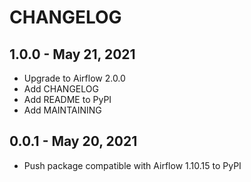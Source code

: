 # CHANGELOG

## 1.0.0 - May 21, 2021
* Upgrade to Airflow 2.0.0
* Add CHANGELOG
* Add README to PyPI
* Add MAINTAINING

## 0.0.1 - May 20, 2021
* Push package compatible with Airflow 1.10.15 to PyPI